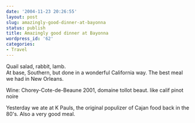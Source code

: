 ```yaml
---
date: '2004-11-23 20:26:55'
layout: post
slug: amazingly-good-dinner-at-bayonna
status: publish
title: Amazingly good dinner at Bayonna
wordpress_id: '62'
categories:
- Travel
---
```


Quail salad, rabbit, lamb.  
At base, Southern, but done in a wonderful California way. The best meal we had in New Orleans.

Wine: Chorey-Cote-de-Beaune 2001, domaine tollot beaut. like calif pinot noire


Yesterday we ate at K Pauls, the original populizer of Cajan food back in the 80's. Also a very good meal.

